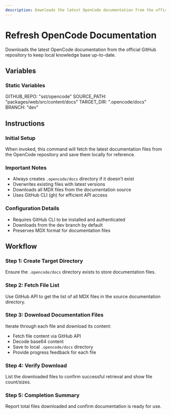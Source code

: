 ```yaml
---
description: Downloads the latest OpenCode documentation from the official GitHub repository to keep local knowledge base up-to-date.
---
```


# Refresh OpenCode Documentation

Downloads the latest OpenCode documentation from the official GitHub repository to keep local knowledge base up-to-date.

## Variables

### Static Variables
GITHUB_REPO: "sst/opencode"
SOURCE_PATH: "packages/web/src/content/docs"
TARGET_DIR: ".opencode/docs"
BRANCH: "dev"

## Instructions

### Initial Setup
When invoked, this command will fetch the latest documentation files from the OpenCode repository and save them locally for reference.

### Important Notes
- Always creates `.opencode/docs` directory if it doesn't exist
- Overwrites existing files with latest versions
- Downloads all MDX files from the documentation source
- Uses GitHub CLI (gh) for efficient API access

### Configuration Details
- Requires GitHub CLI to be installed and authenticated
- Downloads from the dev branch by default
- Preserves MDX format for documentation files

## Workflow

### Step 1: Create Target Directory
Ensure the `.opencode/docs` directory exists to store documentation files.

### Step 2: Fetch File List
Use GitHub API to get the list of all MDX files in the source documentation directory.

### Step 3: Download Documentation Files
Iterate through each file and download its content:
- Fetch file content via GitHub API
- Decode base64 content
- Save to local `.opencode/docs` directory
- Provide progress feedback for each file

### Step 4: Verify Download
List the downloaded files to confirm successful retrieval and show file count/sizes.

### Step 5: Completion Summary
Report total files downloaded and confirm documentation is ready for use.